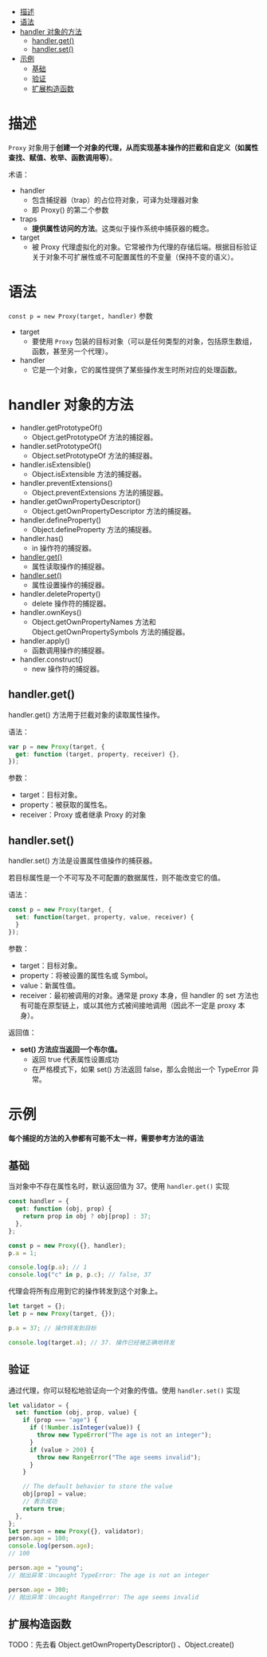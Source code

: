 - [描述](#描述)
- [语法](#语法)
- [handler 对象的方法](#handler-对象的方法)
  - [handler.get()](#handlerget)
  - [handler.set()](#handlerset)
- [示例](#示例)
  - [基础](#基础)
  - [验证](#验证)
  - [扩展构造函数](#扩展构造函数)

# 描述
`Proxy` 对象用于**创建一个对象的代理，从而实现基本操作的拦截和自定义（如属性查找、赋值、枚举、函数调用等）**。

术语：  
* handler
  * 包含捕捉器（trap）的占位符对象，可译为处理器对象
  * 即 Proxy() 的第二个参数
* traps
  * **提供属性访问的方法**。这类似于操作系统中捕获器的概念。
* target
  * 被 Proxy 代理虚拟化的对象。它常被作为代理的存储后端。根据目标验证关于对象不可扩展性或不可配置属性的不变量（保持不变的语义）。

# 语法
`const p = new Proxy(target, handler)`
参数
* target
  * 要使用 `Proxy` 包装的目标对象（可以是任何类型的对象，包括原生数组，函数，甚至另一个代理）。
* handler
  * 它是一个对象，它的属性提供了某些操作发生时所对应的处理函数。

# handler 对象的方法
* handler.getPrototypeOf()
  * Object.getPrototypeOf 方法的捕捉器。
* handler.setPrototypeOf()
  * Object.setPrototypeOf 方法的捕捉器。
* handler.isExtensible()
  * Object.isExtensible 方法的捕捉器。
* handler.preventExtensions()
  * Object.preventExtensions 方法的捕捉器。
* handler.getOwnPropertyDescriptor()
  * Object.getOwnPropertyDescriptor 方法的捕捉器。
* handler.defineProperty()
  * Object.defineProperty 方法的捕捉器。
* handler.has()
  * in 操作符的捕捉器。
* [handler.get()](#handlerget)
  * 属性读取操作的捕捉器。
* [handler.set()](#handlerset)
  * 属性设置操作的捕捉器。
* handler.deleteProperty()
  * delete 操作符的捕捉器。
* handler.ownKeys()
  * Object.getOwnPropertyNames 方法和 Object.getOwnPropertySymbols 方法的捕捉器。
* handler.apply()
  * 函数调用操作的捕捉器。
* handler.construct()
  * new 操作符的捕捉器。

## handler.get()
handler.get() 方法用于拦截对象的读取属性操作。

语法：
```js
var p = new Proxy(target, {
  get: function (target, property, receiver) {},
});
```
参数：  
* target：目标对象。
* property：被获取的属性名。
* receiver：Proxy 或者继承 Proxy 的对象

## handler.set()
handler.set() 方法是设置属性值操作的捕获器。

若目标属性是一个不可写及不可配置的数据属性，则不能改变它的值。

语法：
```js
const p = new Proxy(target, {
  set: function(target, property, value, receiver) {
  }
});
```

参数：
* target：目标对象。
* property：将被设置的属性名或 Symbol。
* value：新属性值。
* receiver：最初被调用的对象。通常是 proxy 本身，但 handler 的 set 方法也有可能在原型链上，或以其他方式被间接地调用（因此不一定是 proxy 本身）。

返回值：
* **set() 方法应当返回一个布尔值。**
  * 返回 true 代表属性设置成功
  * 在严格模式下，如果 set() 方法返回 false，那么会抛出一个 TypeError 异常。


# 示例
**每个捕捉的方法的入参都有可能不太一样，需要参考方法的语法**

## 基础
当对象中不存在属性名时，默认返回值为 37。使用 `handler.get()` 实现
```js
const handler = {
  get: function (obj, prop) {
    return prop in obj ? obj[prop] : 37;
  },
};

const p = new Proxy({}, handler);
p.a = 1;

console.log(p.a); // 1
console.log("c" in p, p.c); // false, 37
```
代理会将所有应用到它的操作转发到这个对象上。
```js
let target = {};
let p = new Proxy(target, {});

p.a = 37; // 操作转发到目标

console.log(target.a); // 37. 操作已经被正确地转发
```

## 验证
通过代理，你可以轻松地验证向一个对象的传值。使用 `handler.set()` 实现
```js
let validator = {
  set: function (obj, prop, value) {
    if (prop === "age") {
      if (!Number.isInteger(value)) {
        throw new TypeError("The age is not an integer");
      }
      if (value > 200) {
        throw new RangeError("The age seems invalid");
      }
    }

    // The default behavior to store the value
    obj[prop] = value;
    // 表示成功
    return true;
  },
};
let person = new Proxy({}, validator);
person.age = 100;
console.log(person.age);
// 100

person.age = "young";
// 抛出异常：Uncaught TypeError: The age is not an integer

person.age = 300;
// 抛出异常：Uncaught RangeError: The age seems invalid
```

## 扩展构造函数
TODO：先去看 Object.getOwnPropertyDescriptor() 、Object.create()